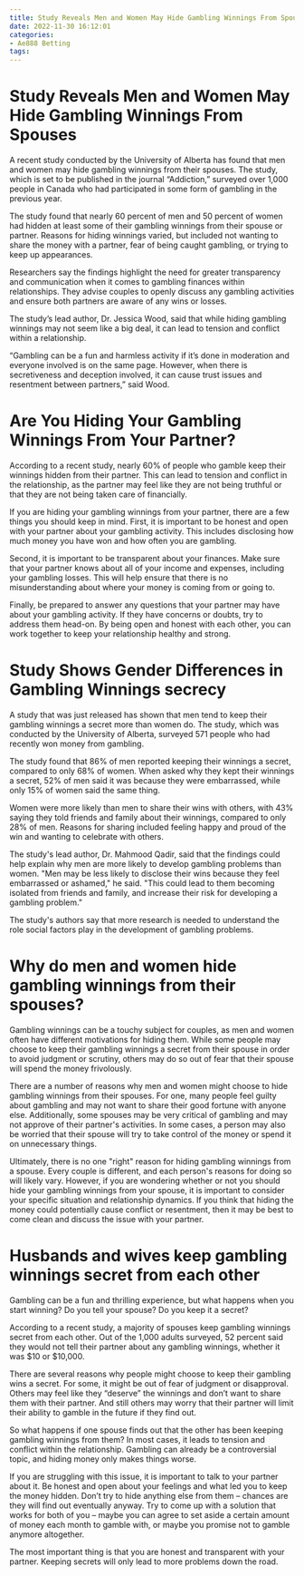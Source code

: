 ```yaml
---
title: Study Reveals Men and Women May Hide Gambling Winnings From Spouses
date: 2022-11-30 16:12:01
categories:
- Ae888 Betting
tags:
---
```



#  Study Reveals Men and Women May Hide Gambling Winnings From Spouses

A recent study conducted by the University of Alberta has found that men and women may hide gambling winnings from their spouses. The study, which is set to be published in the journal “Addiction,” surveyed over 1,000 people in Canada who had participated in some form of gambling in the previous year.

The study found that nearly 60 percent of men and 50 percent of women had hidden at least some of their gambling winnings from their spouse or partner. Reasons for hiding winnings varied, but included not wanting to share the money with a partner, fear of being caught gambling, or trying to keep up appearances.

Researchers say the findings highlight the need for greater transparency and communication when it comes to gambling finances within relationships. They advise couples to openly discuss any gambling activities and ensure both partners are aware of any wins or losses.

The study’s lead author, Dr. Jessica Wood, said that while hiding gambling winnings may not seem like a big deal, it can lead to tension and conflict within a relationship.

“Gambling can be a fun and harmless activity if it’s done in moderation and everyone involved is on the same page. However, when there is secretiveness and deception involved, it can cause trust issues and resentment between partners,” said Wood.

#  Are You Hiding Your Gambling Winnings From Your Partner?

According to a recent study, nearly 60% of people who gamble keep their winnings hidden from their partner. This can lead to tension and conflict in the relationship, as the partner may feel like they are not being truthful or that they are not being taken care of financially.

If you are hiding your gambling winnings from your partner, there are a few things you should keep in mind. First, it is important to be honest and open with your partner about your gambling activity. This includes disclosing how much money you have won and how often you are gambling.

Second, it is important to be transparent about your finances. Make sure that your partner knows about all of your income and expenses, including your gambling losses. This will help ensure that there is no misunderstanding about where your money is coming from or going to.

Finally, be prepared to answer any questions that your partner may have about your gambling activity. If they have concerns or doubts, try to address them head-on. By being open and honest with each other, you can work together to keep your relationship healthy and strong.

#  Study Shows Gender Differences in Gambling Winnings secrecy

A study that was just released has shown that men tend to keep their gambling winnings a secret more than women do. The study, which was conducted by the University of Alberta, surveyed 571 people who had recently won money from gambling.

The study found that 86% of men reported keeping their winnings a secret, compared to only 68% of women. When asked why they kept their winnings a secret, 52% of men said it was because they were embarrassed, while only 15% of women said the same thing.

Women were more likely than men to share their wins with others, with 43% saying they told friends and family about their winnings, compared to only 28% of men. Reasons for sharing included feeling happy and proud of the win and wanting to celebrate with others.

The study's lead author, Dr. Mahmood Qadir, said that the findings could help explain why men are more likely to develop gambling problems than women. "Men may be less likely to disclose their wins because they feel embarrassed or ashamed," he said. "This could lead to them becoming isolated from friends and family, and increase their risk for developing a gambling problem."

The study's authors say that more research is needed to understand the role social factors play in the development of gambling problems.

#  Why do men and women hide gambling winnings from their spouses?

Gambling winnings can be a touchy subject for couples, as men and women often have different motivations for hiding them. While some people may choose to keep their gambling winnings a secret from their spouse in order to avoid judgment or scrutiny, others may do so out of fear that their spouse will spend the money frivolously.

There are a number of reasons why men and women might choose to hide gambling winnings from their spouses. For one, many people feel guilty about gambling and may not want to share their good fortune with anyone else. Additionally, some spouses may be very critical of gambling and may not approve of their partner's activities. In some cases, a person may also be worried that their spouse will try to take control of the money or spend it on unnecessary things.

Ultimately, there is no one "right" reason for hiding gambling winnings from a spouse. Every couple is different, and each person's reasons for doing so will likely vary. However, if you are wondering whether or not you should hide your gambling winnings from your spouse, it is important to consider your specific situation and relationship dynamics. If you think that hiding the money could potentially cause conflict or resentment, then it may be best to come clean and discuss the issue with your partner.

#  Husbands and wives keep gambling winnings secret from each other

Gambling can be a fun and thrilling experience, but what happens when you start winning? Do you tell your spouse? Do you keep it a secret?

According to a recent study, a majority of spouses keep gambling winnings secret from each other. Out of the 1,000 adults surveyed, 52 percent said they would not tell their partner about any gambling winnings, whether it was $10 or $10,000.

There are several reasons why people might choose to keep their gambling wins a secret. For some, it might be out of fear of judgment or disapproval. Others may feel like they “deserve” the winnings and don’t want to share them with their partner. And still others may worry that their partner will limit their ability to gamble in the future if they find out.

So what happens if one spouse finds out that the other has been keeping gambling winnings from them? In most cases, it leads to tension and conflict within the relationship. Gambling can already be a controversial topic, and hiding money only makes things worse.

If you are struggling with this issue, it is important to talk to your partner about it. Be honest and open about your feelings and what led you to keep the money hidden. Don’t try to hide anything else from them – chances are they will find out eventually anyway. Try to come up with a solution that works for both of you – maybe you can agree to set aside a certain amount of money each month to gamble with, or maybe you promise not to gamble anymore altogether.

The most important thing is that you are honest and transparent with your partner. Keeping secrets will only lead to more problems down the road.